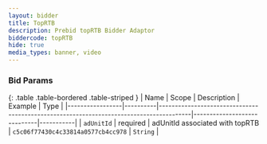 ```yaml
---
layout: bidder
title: TopRTB
description: Prebid topRTB Bidder Adaptor
biddercode: topRTB
hide: true
media_types: banner, video
---
```


### Bid Params

{: .table .table-bordered .table-striped }
| Name            | Scope    | Description                                                                            | Example                     | Type      |
|-----------------|----------|----------------------------------------------------------------------------------------|-----------------------------|-----------|
| `adUnitId`   | required | adUnitId associated with topRTB                                                      | `c5c06f77430c4c33814a0577cb4cc978`                         | `String` |
